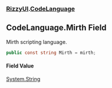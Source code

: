 ### [RizzyUI](RizzyUI 'RizzyUI').[CodeLanguage](RizzyUI.CodeLanguage 'RizzyUI.CodeLanguage')

## CodeLanguage.Mirth Field

Mirth scripting language.

```csharp
public const string Mirth = mirth;
```

#### Field Value
[System.String](https://docs.microsoft.com/en-us/dotnet/api/System.String 'System.String')